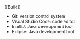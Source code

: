 [[Build]]
-   Git: version control system
-   Visual Studio Code: code editor
-   IntelliJ: Java development tool
-   Eclipse: Java development tool